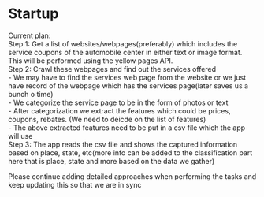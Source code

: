 # Startup
Current plan:<br />
Step 1: Get a list of websites/webpages(preferably) which includes the service coupons of the automobile center in either text or image format. This will be performed using the yellow pages API.<br />
Step 2: Crawl these webpages and find out the services offered<br />
        - We may have to find the services web page from the website or we just have record of the webpage which has the services       page(later saves us a bunch o time)<br />
        - We categorize the service page to be in the form of photos or text<br />
        - After categorization we extract the features which could be prices, coupons, rebates. (We need to deicde on the list of features)<br />
        - The above extracted features need to be put in a csv file which the app will use<br />
Step 3: The app reads the csv file and shows the captured information based on place, state, etc(more info can be added to the classification part here that is place, state and more based on the data we gather)<br />


Please continue adding detailed approaches when performing the tasks and keep updating this so that we are in sync<br />

